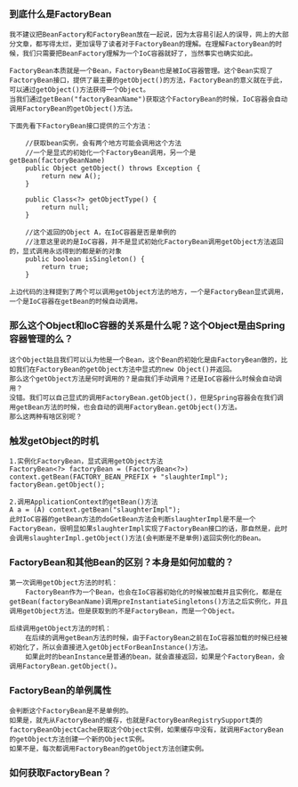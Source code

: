 ### 到底什么是FactoryBean
    我不建议把BeanFactory和FactoryBean放在一起说，因为太容易引起人的误导，网上的大部分文章，都写得太烂，更加误导了读者对于FactoryBean的理解。在理解FactoryBean的时候，我们只需要把BeanFactory理解为一个IoC容器就好了，当然事实也确实如此。

    FactoryBean本质就是一个Bean，FactoryBean也是被IoC容器管理。这个Bean实现了FactoryBean接口，提供了最主要的getObject()的方法，FactoryBean的意义就在于此，可以通过getObject()方法获得一个Object。
    当我们通过getBean("factoryBeanName")获取这个FactoryBean的时候，IoC容器会自动调用FactoryBean的getObject()方法。

    下面先看下FactoryBean接口提供的三个方法：
```
    //获取bean实例，会有两个地方可能会调用这个方法
    //一个是显式的初始化一个FactoryBean调用，另一个是getBean(factoryBeanName)
    public Object getObject() throws Exception {
        return new A();
    }

    public Class<?> getObjectType() {
        return null;
    }

    //这个返回的Object A，在IoC容器是否是单例的
    //注意这里说的是IoC容器，并不是显式初始化FactoryBean调用getObject方法返回的，显式调用永远得到的都是新的对象
    public boolean isSingleton() {
        return true;
    }
```

    上边代码的注释提到了两个可以调用getObject方法的地方，一个是FactoryBean显式调用，一个是IoC容器在getBean的时候自动调用。

### 那么这个Object和IoC容器的关系是什么呢？这个Object是由Spring容器管理的么？
    这个Object姑且我们可以认为他是一个Bean，这个Bean的初始化是由FactoryBean做的，比如我们在FactoryBean的getObject方法中显式的new Object()并返回。
    那么这个getObject方法是何时调用的？是由我们手动调用？还是IoC容器什么时候会自动调用？
    没错。我们可以自己显式的调用FactoryBean.getObject()，但是Spring容器会在我们调用getBean方法的时候，也会自动的调用FactoryBean.getObject()方法。
    那么这两种有啥区别呢？

### 触发getObject的时机
    1.实例化FactoryBean，显式调用getObject方法
    FactoryBean<?> factoryBean = (FactoryBean<?>) context.getBean(FACTORY_BEAN_PREFIX + "slaughterImpl");
    factoryBean.getObject();

    2.调用ApplicationContext的getBean()方法
    A a = (A) context.getBean("slaughterImpl");
    此时IoC容器的getBean方法的doGetBean方法会判断slaughterImpl是不是一个FactoryBean，很明显如果slaughterImpl实现了FactoryBean接口的话，那自然是，此时会调用slaughterImpl.getObject()方法(会判断是不是单例)返回实例化的Bean。

### FactoryBean和其他Bean的区别？本身是如何加载的？
    第一次调用getObject方法的时机：
        FactoryBean作为一个Bean，也会在IoC容器初始化的时候被加载并且实例化，都是在getBean(factoryBeanName)调用preInstantiateSingletons()方法之后实例化，并且调用getObject方法。但是获取到的不是FactoryBean，而是一个Object。

    后续调用getObject方法的时机：
        在后续的调用getBean方法的时候，由于FactoryBean之前在IoC容器加载的时候已经被初始化了，所以会直接进入getObjectForBeanInstance()方法。
        如果此时的beanInstance是普通的bean，就会直接返回，如果是个FactoryBean，会调用FactoryBean.getObject()。

### FactoryBean的单例属性
    会判断这个FactoryBean是不是单例的。
    如果是，就先从FactoryBean的缓存，也就是FactoryBeanRegistrySupport类的factoryBeanObjectCache获取这个Object实例，如果缓存中没有，就调用FactoryBean的getObject方法创建一个新的Object实例。
    如果不是，每次都调用FactoryBean的getObject方法创建实例。


### 如何获取FactoryBean？



